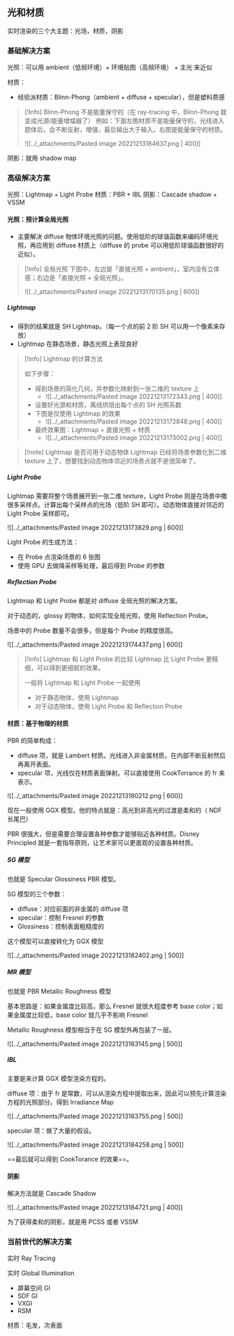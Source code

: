 

## 光和材质

实时渲染的三个大主题：光场，材质，阴影

### 基础解决方案

光照：可以用 ambient（低频环境）+ 环境贴图（高频环境） + 主光 来近似

材质：

- 经验派材质：Blinn-Phong（ambient + diffuse + specular），但是塑料质感


> [!Info] Blinn-Phong 不是能量保守的（在 ray-tracing 中，Blinn-Phong 就变成光源/能量增幅器了）
> 例如：下面左图材质不是能量保守的，光线进入腔体后，会不断反射，增强，最后输出大于输入。右图是能量保守的材质。
> 
> ![[../_attachments/Pasted image 20221213164637.png | 400]]


阴影：就用 shadow map


### 高级解决方案

光照：Lightmap + Light Probe
材质：PBR + IBL
阴影：Cascade shadow + VSSM


#### 光照：预计算全局光照

- 主要解决 diffuse 物体环境光照的问题。使用低阶的球谐函数来编码环境光照，再应用到 diffuse 材质上（diffuse 的 probe 可以用低阶球谐函数很好的近似）。

> [!info] 全局光照
> 下图中，左边是「直接光照 + ambient」，室内没有立体感；右边是「直接光照 + 全局光照」。
> 
> ![[../_attachments/Pasted image 20221213170135.png | 600]]




##### Lightmap 

- 得到的结果就是 SH Lightmap。（每一个点的前 2 阶 SH 可以用一个像素来存放）
- Lightmap 在静态场景，静态光照上表现良好


> [!info] Lightmap 的计算方法
> 
> 如下步骤：
> 
> - 得到场景的简化几何，并参数化映射到一张二维的 texture 上
>     - ![[../_attachments/Pasted image 20221213172343.png | 400]]
> - 设置好光源和材质，离线烘焙出每个点的 SH 光照系数
> - 下图是仅使用 Lightmap 的效果
>     - ![[../_attachments/Pasted image 20221213172848.png | 400]]
> - 最终效果图：Lightmap + 直接光照 + 材质
>     - ![[../_attachments/Pasted image 20221213173002.png | 400]]


> [!note] Lightmap 是否可用于动态物体
> Lightmap 已经将场景参数化到二维 texture 上了，想要找到动态物体邻近的场景点就不是很简单了。


##### Light Probe 

Lightmap 需要将整个场景展开到一张二维 texture，Light Probe 则是在场景中撒很多采样点。计算出每个采样点的光场（低阶 SH 即可）。动态物体直接对邻近的 Light Probe 采样即可。

![[../_attachments/Pasted image 20221213173829.png | 600]]


Light Probe 的生成方法：

- 在 Probe 点渲染场景的 6 张图
- 使用 GPU 去做降采样等处理，最后得到 Probe 的参数


##### Reflection Probe

Lightmap 和 Light Probe 都是对 diffuse 全局光照的解决方案。

对于动态的，glossy 的物体，如何实现全局光照，使用 Reflection Probe。

场景中的 Probe 数量不会很多，但是每个 Probe 的精度很高。

![[../_attachments/Pasted image 20221213174437.png | 600]]


> [!info] Lightmap 和 Light Probe 的比较
> Lightmap 比 Light Probe 更精细，可以得到更细腻的效果。
> 
> 一般将 Lightmap 和 Light Probe 一起使用
> 
> - 对于静态物体，使用 Lightmap
> - 对于动态物体，使用 Light Probe 和 Reflection Probe


#### 材质：基于物理的材质

PBR 的简单构成：

- diffuse 项，就是 Lambert 材质。光线进入非金属材质，在内部不断反射然后再离开表面。
- specular 项，光线仅在材质表面弹射。可以直接使用 CookTorrance 的 fr 来表示。

![[../_attachments/Pasted image 20221213180212.png | 600]]

现在一般使用 GGX 模型。他的特点就是：高光到非高光的过渡是柔和的（ NDF 长尾巴）


PBR 很强大，但是需要合理设置各种参数才能够贴近各种材质。Disney Principled 就是一套指导原则，让艺术家可以更直观的设置各种材质。



##### SG 模型

也就是 Specular Glossiness PBR 模型。

SG 模型的三个参数：

- diffuse：对应前面的非金属的 diffuse 项
- specular：控制 Fresnel 的参数
- Glossiness：控制表面粗糙度的

这个模型可以直接转化为 GGX 模型

![[../_attachments/Pasted image 20221213182402.png | 500]]


##### MR 模型

也就是 PBR Metallic Roughness 模型

基本思路是：如果金属度比较高，那么 Fresnel 就很大程度参考 base color；如果金属度比较低，base color 就几乎不影响 Fresnel

Metallic Roughness 模型相当于在 SG 模型外再包装了一层。

![[../_attachments/Pasted image 20221213183145.png | 500]]



##### IBL

主要是来计算 GGX 模型渲染方程的。

diffuse 项：由于 fr 是常数，可以从渲染方程中提取出来，因此可以预先计算渲染方程的光照部分。得到 Irradiance Map

![[../_attachments/Pasted image 20221213183755.png | 500]]


specular 项：做了大量的假设。

![[../_attachments/Pasted image 20221213184258.png | 500]]


==最后就可以得到 CookTorance 的效果==。


#### 阴影

解决方法就是 Cascade Shadow 

![[../_attachments/Pasted image 20221213184721.png | 400]]

为了获得柔和的阴影，就是用 PCSS 或者 VSSM



### 当前世代的解决方案

实时 Ray Tracing

实时 Global Illumination

- 屏幕空间 GI
- SDF GI
- VXGI
- RSM

材质：毛发，次表面 